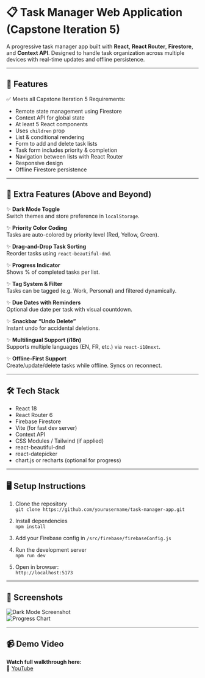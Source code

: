 # 📋 Task Manager Web Application (Capstone Iteration 5)

A progressive task manager app built with **React**, **React Router**, **Firestore**, and **Context API**. Designed to handle task organization across multiple devices with real-time updates and offline persistence.

---

## 🚀 Features

✅ Meets all Capstone Iteration 5 Requirements:
- Remote state management using Firestore
- Context API for global state
- At least 5 React components
- Uses `children` prop
- List & conditional rendering
- Form to add and delete task lists
- Task form includes priority & completion
- Navigation between lists with React Router
- Responsive design
- Offline Firestore persistence

---

## 🌟 Extra Features (Above and Beyond)

✨ **Dark Mode Toggle**  
Switch themes and store preference in `localStorage`.

✨ **Priority Color Coding**  
Tasks are auto-colored by priority level (Red, Yellow, Green).

✨ **Drag-and-Drop Task Sorting**  
Reorder tasks using `react-beautiful-dnd`.

✨ **Progress Indicator**  
Shows % of completed tasks per list.

✨ **Tag System & Filter**  
Tasks can be tagged (e.g. Work, Personal) and filtered dynamically.

✨ **Due Dates with Reminders**  
Optional due date per task with visual countdown.

✨ **Snackbar “Undo Delete”**  
Instant undo for accidental deletions.

✨ **Multilingual Support (i18n)**  
Supports multiple languages (EN, FR, etc.) via `react-i18next`.

✨ **Offline-First Support**  
Create/update/delete tasks while offline. Syncs on reconnect.

---

## 🛠 Tech Stack

- React 18
- React Router 6
- Firebase Firestore
- Vite (for fast dev server)
- Context API
- CSS Modules / Tailwind (if applied)
- react-beautiful-dnd
- react-datepicker
- chart.js or recharts (optional for progress)

---

## 🖥️ Setup Instructions

1. Clone the repository  
   `git clone https://github.com/yourusername/task-manager-app.git`

2. Install dependencies  
   `npm install`

3. Add your Firebase config in `/src/firebase/firebaseConfig.js`

4. Run the development server  
   `npm run dev`

5. Open in browser:  
   `http://localhost:5173`

---

## 📸 Screenshots

![Dark Mode Screenshot](screenshots/dark-mode.png)  
![Progress Chart](screenshots/progress.png)

---

## 📹 Demo Video

**Watch full walkthrough here:**  
🎥 [YouTube]()
